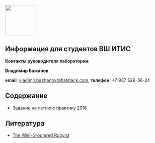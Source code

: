 [<img src="http://www.flatstack.com/logo.svg" width="100"/>](http://www.flatstack.com)
## Информация для студентов ВШ ИТИС


**Контакты руководителя лаборатории**:

**Владимир Бажанов**:

**email**: vladimir.bazhanov@flatstack.com, **телефон**: +7 937 529-56-24

## Содержание

* [Задание на летнюю практику 2016](practice/README.md)

## Литература

* [The Well-Grounded Rubyist](https://github.com/fs/itis/raw/master/books/the_well_grounded_rubyist.zip)
